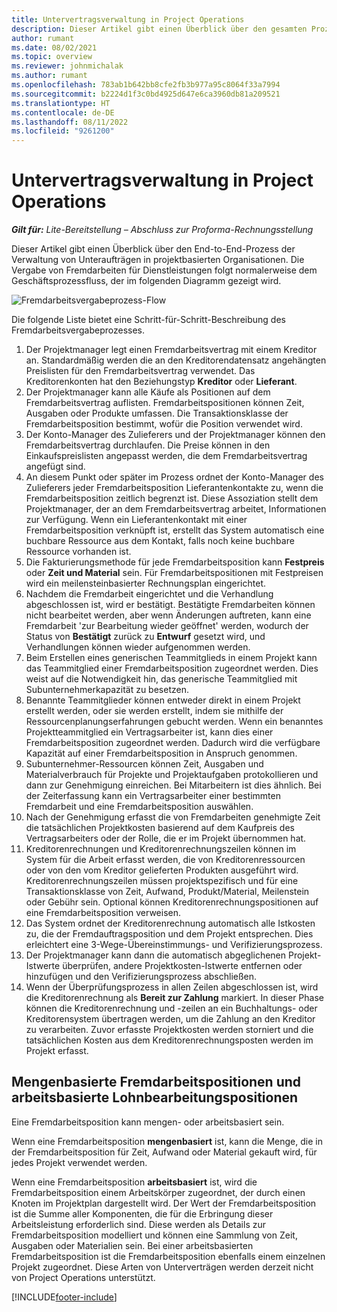 ```yaml
---
title: Untervertragsverwaltung in Project Operations
description: Dieser Artikel gibt einen Überblick über den gesamten Prozess der Verwaltung von Unteraufträgen in projektbasierten Unternehmen.
author: rumant
ms.date: 08/02/2021
ms.topic: overview
ms.reviewer: johnmichalak
ms.author: rumant
ms.openlocfilehash: 783ab1b642bb8cfe2fb3b977a95c8064f33a7994
ms.sourcegitcommit: b2224d1f3c0bd4925d647e6ca3960db81a209521
ms.translationtype: HT
ms.contentlocale: de-DE
ms.lasthandoff: 08/11/2022
ms.locfileid: "9261200"
---
```

# <a name="subcontract-management-in-project-operations"></a>Untervertragsverwaltung in Project Operations


_**Gilt für:** Lite-Bereitstellung – Abschluss zur Proforma-Rechnungsstellung_

Dieser Artikel gibt einen Überblick über den End-to-End-Prozess der Verwaltung von Unteraufträgen in projektbasierten Organisationen. Die Vergabe von Fremdarbeiten für Dienstleistungen folgt normalerweise dem Geschäftsprozessfluss, der im folgenden Diagramm gezeigt wird.

![Fremdarbeitsvergabeprozess-Flow](../media/SubcontractingProcessFlow.png)

Die folgende Liste bietet eine Schritt-für-Schritt-Beschreibung des Fremdarbeitsvergabeprozesses.

1. Der Projektmanager legt einen Fremdarbeitsvertrag mit einem Kreditor an. Standardmäßig werden die an den Kreditorendatensatz angehängten Preislisten für den Fremdarbeitsvertrag verwendet. Das Kreditorenkonten hat den Beziehungstyp **Kreditor** oder **Lieferant**.
2. Der Projektmanager kann alle Käufe als Positionen auf dem Fremdarbeitsvertrag auflisten. Fremdarbeitspositionen können Zeit, Ausgaben oder Produkte umfassen. Die Transaktionsklasse der Fremdarbeitsposition bestimmt, wofür die Position verwendet wird.
3. Der Konto-Manager des Zulieferers und der Projektmanager können den Fremdarbeitsvertrag durchlaufen. Die Preise können in den Einkaufspreislisten angepasst werden, die dem Fremdarbeitsvertrag angefügt sind.
4. An diesem Punkt oder später im Prozess ordnet der Konto-Manager des Zulieferers jeder Fremdarbeitsposition Lieferantenkontakte zu, wenn die Fremdarbeitsposition zeitlich begrenzt ist. Diese Assoziation stellt dem Projektmanager, der an dem Fremdarbeitsvertrag arbeitet, Informationen zur Verfügung. Wenn ein Lieferantenkontakt mit einer Fremdarbeitsposition verknüpft ist, erstellt das System automatisch eine buchbare Ressource aus dem Kontakt, falls noch keine buchbare Ressource vorhanden ist.
5. Die Fakturierungsmethode für jede Fremdarbeitsposition kann **Festpreis** oder **Zeit und Material** sein. Für Fremdarbeitspositionen mit Festpreisen wird ein meilensteinbasierter Rechnungsplan eingerichtet.
6.  Nachdem die Fremdarbeit eingerichtet und die Verhandlung abgeschlossen ist, wird er bestätigt. Bestätigte Fremdarbeiten können nicht bearbeitet werden, aber wenn Änderungen auftreten, kann eine Fremdarbeit 'zur Bearbeitung wieder geöffnet' werden, wodurch der Status von **Bestätigt** zurück zu **Entwurf** gesetzt wird, und Verhandlungen können wieder aufgenommen werden. 
7.  Beim Erstellen eines generischen Teammitglieds in einem Projekt kann das Teammitglied einer Fremdarbeitsposition zugeordnet werden. Dies weist auf die Notwendigkeit hin, das generische Teammitglied mit Subunternehmerkapazität zu besetzen.
8.  Benannte Teammitglieder können entweder direkt in einem Projekt erstellt werden, oder sie werden erstellt, indem sie mithilfe der Ressourcenplanungserfahrungen gebucht werden. Wenn ein benanntes Projektteammitglied ein Vertragsarbeiter ist, kann dies einer Fremdarbeitsposition zugeordnet werden. Dadurch wird die verfügbare Kapazität auf einer Fremdarbeitsposition in Anspruch genommen.
9.  Subunternehmer-Ressourcen können Zeit, Ausgaben und Materialverbrauch für Projekte und Projektaufgaben protokollieren und dann zur Genehmigung einreichen. Bei Mitarbeitern ist dies ähnlich. Bei der Zeiterfassung kann ein Vertragsarbeiter einer bestimmten Fremdarbeit und eine Fremdarbeitsposition auswählen.
10. Nach der Genehmigung erfasst die von Fremdarbeiten genehmigte Zeit die tatsächlichen Projektkosten basierend auf dem Kaufpreis des Vertragsarbeiters oder der Rolle, die er im Projekt übernommen hat.
11. Kreditorenrechnungen und Kreditorenrechnungszeilen können im System für die Arbeit erfasst werden, die von Kreditorenressourcen oder von den vom Kreditor gelieferten Produkten ausgeführt wird. Kreditorenrechnungszeilen müssen projektspezifisch und für eine Transaktionsklasse von Zeit, Aufwand, Produkt/Material, Meilenstein oder Gebühr sein. Optional können Kreditorenrechnungspositionen auf eine Fremdarbeitsposition verweisen.
12. Das System ordnet der Kreditorenrechnung automatisch alle Istkosten zu, die der Fremdauftragsposition und dem Projekt entsprechen. Dies erleichtert eine 3-Wege-Übereinstimmungs- und Verifizierungsprozess.
13. Der Projektmanager kann dann die automatisch abgeglichenen Projekt-Istwerte überprüfen, andere Projektkosten-Istwerte entfernen oder hinzufügen und den Verifizierungsprozess abschließen.
14. Wenn der Überprüfungsprozess in allen Zeilen abgeschlossen ist, wird die Kreditorenrechnung als **Bereit zur Zahlung** markiert. In dieser Phase können die Kreditorenrechnung und -zeilen an ein Buchhaltungs- oder Kreditorensystem übertragen werden, um die Zahlung an den Kreditor zu verarbeiten. Zuvor erfasste Projektkosten werden storniert und die tatsächlichen Kosten aus dem Kreditorenrechnungsposten werden im Projekt erfasst.

## <a name="quantity-based-subcontract-lines-and-work-based-subcontract-lines"></a>Mengenbasierte Fremdarbeitspositionen und arbeitsbasierte Lohnbearbeitungspositionen

Eine Fremdarbeitsposition kann mengen- oder arbeitsbasiert sein. 

Wenn eine Fremdarbeitsposition **mengenbasiert** ist, kann die Menge, die in der Fremdarbeitsposition für Zeit, Aufwand oder Material gekauft wird, für jedes Projekt verwendet werden.

Wenn eine Fremdarbeitsposition **arbeitsbasiert** ist, wird die Fremdarbeitsposition einem Arbeitskörper zugeordnet, der durch einen Knoten im Projektplan dargestellt wird. Der Wert der Fremdarbeitsposition ist die Summe aller Komponenten, die für die Erbringung dieser Arbeitsleistung erforderlich sind. Diese werden als Details zur Fremdarbeitsposition modelliert und können eine Sammlung von Zeit, Ausgaben oder Materialien sein. Bei einer arbeitsbasierten Fremdarbeitsposition ist die Fremdarbeitsposition ebenfalls einem einzelnen Projekt zugeordnet. Diese Arten von Unterverträgen werden derzeit nicht von Project Operations unterstützt.

[!INCLUDE[footer-include](../../includes/footer-banner.md)]


